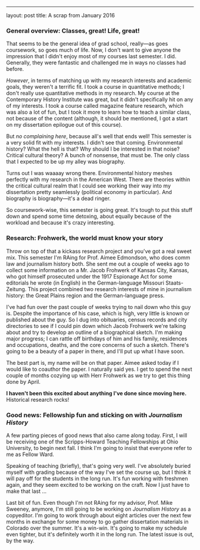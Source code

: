 ---
layout: post
title: A scrap from January 2016

### General overview: Classes, great! Life, great!

That seems to be the general idea of grad school, really&mdash;as goes coursework, so goes much of life. Now, I don't want to give anyone the impression that I didn't enjoy most of my courses last semester. I did. Generally, they were fantastic and challenged me in ways no classes had before. 

_However_, in terms of matching up with my research interests and academic goals, they weren't a terrific fit. I took a course in quantitative methods; I don't really use quantitative methods in my research. My course at the Contemporary History Institute was great, but it didn't specifically hit on any of my interests. I took a course called magazine feature research, which was also a lot of fun, but I took it more to learn how to teach a similar class, not because of the content (although, it should be mentioned, I got a start on my dissertation epilogue out of this course).

But _no complaining here_, because all's well that ends well! This semester is a very solid fit with my interests. I didn't see that coming. Environmental history? What the hell is that? Why should I be interested in that noise? Critical cultural theory? A bunch of nonsense, that must be. The only class that I expected to be up my alley was biography.

Turns out I was waaaay wrong there. Environmental history meshes perfectly with my research in the American West. There are theories within the critical cultural realm that I could see working their way into my dissertation pretty seamlessly (political economy in particular). And biography is biography&mdash;it's a dead ringer.

So coursework-wise, this semester is going great. It's tough to put this stuff down and spend some time detoxing, about equally because of the workload and because it's crazy interesting.

### Research: Frohwerk, the world must know your story

Throw on top of that a kickass research project and you've got a real sweet mix. This semester I'm RAing for Prof. Aimee Edmondson, who does comm law and journalism history both. She sent me out a couple of weeks ago to collect some information on a Mr. Jacob Frohwerk of Kansas City, Kansas, who got himself prosecuted under the 1917 Espionage Act for some editorials he wrote (in English) in the German-language Missouri Staats-Zeitung. This project combined two research interests of mine in journalism history: the Great Plains region and the German-language press.

I've had fun over the past couple of weeks trying to nail down who this guy is. Despite the importance of his case, which is high, very little is known or published about the guy. So I dug into obituaries, census records and city directories to see if I could pin down which Jacob Frohwerk we're talking about and try to develop an outline of a biographical sketch. I'm making major progress; I can rattle off birthdays of him and his family, residences and occupations, deaths, and the core concerns of such a sketch. There's going to be a beauty of a paper in there, and I'll put up what I have soon.

The best part is, my name will be on that paper. Aimee asked today if I would like to coauthor the paper. I naturally said yes. I get to spend the next couple of months cozying up with Herr Frohwerk as we try to get this thing done by April. 

**I haven't been this excited about anything I've done since moving here.** Historical research rocks!

### Good news: Fellowship fun and sticking on with *Journalism History*

A few parting pieces of good news that also came along today. First, I will be receiving one of the Scripps-Howard Teaching Fellowships at Ohio University, to begin next fall. I think I'm going to insist that everyone refer to me as Fellow Ward. 

Speaking of teaching (briefly), that's going very well. I've absolutely buried myself with grading because of the way I've set the course up, but I think it will pay off for the students in the long run. It's fun working with freshmen again, and they seem excited to be working on the craft. Now I just have to make that last ...

Last bit of fun. Even though I'm not RAing for my advisor, Prof. Mike Sweeney, anymore, I'm still going to be working on *Journalism History* as a copyeditor. I'm going to work through about eight articles over the next few months in exchange for some money to go gather dissertation materials in Colorado over the summer. It's a win-win. It's going to make my schedule even tighter, but it's definitely worth it in the long run. The latest issue is out, by the way.

